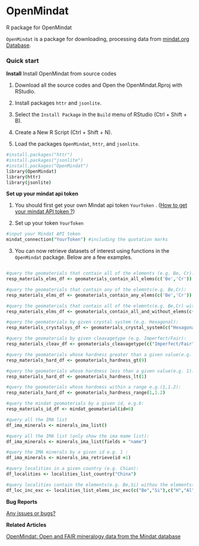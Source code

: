 # OpenMindat
R package for OpenMindat

`OpenMindat` is a package for downloading, processing data from [mindat.org Database](https://www.mindat.org/).

### Quick start

**Install**
Install OpenMindat from source codes

1. Download all the source codes and Open the OpenMindat.Rproj with RStudio.

2. Install packages `httr` and `jsonlite`. 

3. Select the `Install Package` in the `Build` menu of RStudio (Ctrl + Shift + B). 

4. Create a New R Script (Ctrl + Shift + N).

5. Load the packages `OpenMindat`, `httr`, and `jsonlite`. 

```coffee
#install.packages("httr")
#install.packages("jsonlite")
#install.packages("OpenMindat")
library(OpenMindat)
library(httr)
library(jsonlite)
```

**Set up your mindat api token**
1. You should first get your own Mindat api token `YourToken` . ([How to get your mindat API token ?](https://www.mindat.org/a/how_to_get_my_mindat_api_key))

2. Set up your token `YourToken`

```coffee
#input your Mindat API token
mindat_connection("YourToken") #including the quotation marks
```

3. You can now retrieve datasets of interest using functions in the `OpenMindat` package. Below are a few examples.

```coffee

#query the geomaterials that contain all of the elements (e.g. Be, Cr):
resp_materials_elms_df <- geomaterials_contain_all_elems(c('Be','Cr'))

#query the geomaterials that contain any of the elemnts(e.g. Be,Cr):
resp_materials_elms_df <- geomaterials_contain_any_elems(c('Be','Cr'))

#query the geomaterials that contain all of the elemnts(e.g. Be,Cr) without the element (e.g. H):
resp_materials_elms_df <- geomaterials_contain_all_and_without_elems(c('Be','Cr'),c('H'))

#query the geomaterials by given crystal system (e.g. Hexagonal):
resp_materials_crystalsys_df <- geomaterials_crystal_system(c("Hexagonal"))

#query the geomaterials by given cleavagetype (e.g. Imperfect/Fair):
resp_materials_cleav_df <- geomaterials_cleavagetype(c("Imperfect/Fair"))

#query the geomaterials whose hardness greater than a given value(e.g. 9):
resp_materials_hard_df <- geomaterials_hardness_gt(9)

#query the geomaterials whose hardness less than a given value(e.g. 1):
resp_materials_hard_df <- geomaterials_hardness_lt(1)

#query the geomaterials whose hardness within a range e.g.(1,1.2):
resp_materials_hard_df <- geomaterials_hardness_range(1,1.2)

#query the mindat geomaterials by a given id, e.g.6: 
resp_materials_id_df <- mindat_geomaterial(id=6)

#query all the IMA list
df_ima_minerals <- minerals_ima_list()

#query all the IMA list (only show the ima mame list):
df_ima_minerals <- minerals_ima_list(fields = "name")

#query the IMA minerals by a given id e.g. 1 :
df_ima_minerals <- minerals_ima_retrieve(id =1)

#query localities in a given country (e.g. Chian):
df_localities <- localities_list_country("China")

#query localities contain the elements(e.g. Be,Si) withou the elements(e.g. H,Al) :
df_loc_inc_exc <- localities_list_elems_inc_exc(c("Be","Si"),c("H","Al"))

```

**Bug Reports**

[Any issues or bugs?](https://github.com/quexiang/OpenMindat/issues )

**Related Articles**

[OpenMindat: Open and FAIR mineralogy data from the Mindat database](https://doi.org/10.1002/gdj3.204)
